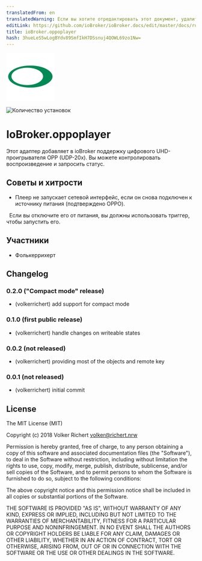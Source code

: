 ```yaml
---
translatedFrom: en
translatedWarning: Если вы хотите отредактировать этот документ, удалите поле «translatedFrom», в противном случае этот документ будет снова автоматически переведен
editLink: https://github.com/ioBroker/ioBroker.docs/edit/master/docs/ru/adapterref/iobroker.oppoplayer/README.md
title: ioBroker.oppoplayer
hash: 3hueLeS5wLogBYdv89SmfIkH7DSsnuj4QOWL69zo1Nw=
---
```

![логотип](../../../en/adapterref/iobroker.oppoplayer/admin/oppoplayer.png)

![Количество установок](http://iobroker.live/badges/oppoplayer-stable.svg)

# IoBroker.oppoplayer
Этот адаптер добавляет в ioBroker поддержку цифрового UHD-проигрывателя OPP (UDP-20x).
Вы можете контролировать воспроизведение и запросить статус.

## Советы и хитрости
* Плеер не запускает сетевой интерфейс, если он снова подключен к источнику питания (подтверждено OPPO).

  Если вы отключите его от питания, вы должны использовать триггер, чтобы запустить его.

## Участники
* Фолькеррихерт

## Changelog

### 0.2.0 ("Compact mode" release)
* (volkerrichert) add support for compact mode 

### 0.1.0 (first public release)
* (volkerrichert) handle changes on writeable states

### 0.0.2 (not released)
* (volkerrichert) providing most of the objects and remote key

### 0.0.1 (not released)
* (volkerrichert) initial commit

## License
The MIT License (MIT)

Copyright (c) 2018 Volker Richert <volker@richert.nrw>

Permission is hereby granted, free of charge, to any person obtaining a copy
of this software and associated documentation files (the "Software"), to deal
in the Software without restriction, including without limitation the rights
to use, copy, modify, merge, publish, distribute, sublicense, and/or sell
copies of the Software, and to permit persons to whom the Software is
furnished to do so, subject to the following conditions:

The above copyright notice and this permission notice shall be included in
all copies or substantial portions of the Software.

THE SOFTWARE IS PROVIDED "AS IS", WITHOUT WARRANTY OF ANY KIND, EXPRESS OR
IMPLIED, INCLUDING BUT NOT LIMITED TO THE WARRANTIES OF MERCHANTABILITY,
FITNESS FOR A PARTICULAR PURPOSE AND NONINFRINGEMENT. IN NO EVENT SHALL THE
AUTHORS OR COPYRIGHT HOLDERS BE LIABLE FOR ANY CLAIM, DAMAGES OR OTHER
LIABILITY, WHETHER IN AN ACTION OF CONTRACT, TORT OR OTHERWISE, ARISING FROM,
OUT OF OR IN CONNECTION WITH THE SOFTWARE OR THE USE OR OTHER DEALINGS IN
THE SOFTWARE.

